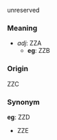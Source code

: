 unreserved
### Meaning
+ _adj_: ZZA
    + __eg__: ZZB

### Origin

ZZC

### Synonym

__eg__: ZZD

+ ZZE


